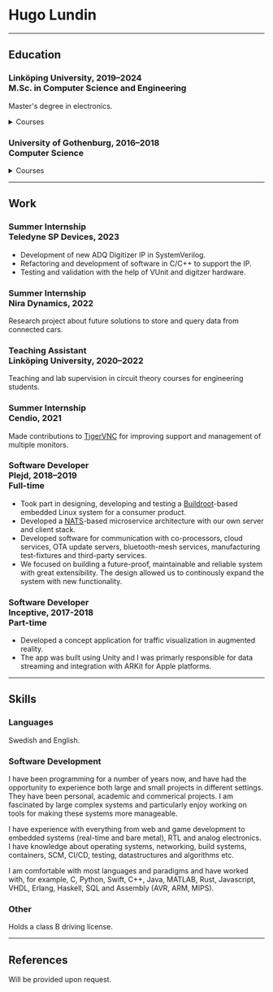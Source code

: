 # Hugo Lundin

---

## Education

### Linköping University, 2019–2024 <br/>M.Sc. in Computer Science and Engineering

Master's degree in electronics. 

<details>
  <summary>Courses</summary>
  
  ##### Master's courses

  * Advanced Web Programming 
  * Analog and Discrete-Time Integrated Circuits 
  * Analog Circuits 
  * Analog CMOS Integrated Circuits 
  * Analog Filters 
  * Application-Specific Integrated Circuits
  * Autonomous Vehicles - Planning, Control, and Learning Systems
  * Digital Communication 
  * Digital Filters 
  * Digital Integrated Circuits 
  * Digital Signal Processing
  * Power Electronics
  * Radio Frequency Integrated Circuits

  ##### Undergraduate courses

  * Automatic Control 
  * Calculus 1
  * Calculus 2
  * Combinatorial Optimization
  * Computer Hardware and Architecture 
  * Concurrent Programming and Operating Systems 
  * Data Structures, Algorithms and Programming Paradigms 
  * Discrete Mathematics 
  * Electronics 
  * Engineering Mechanics 
  * English 
  * Functional and Imperative Programming
  * Interactive Systems 
  * Introductory Course in Calculus 
  * Linear Algebra 
  * Logic 
  * Microcomputer, Project Laboratory 
  * Multivariable Calculus 
  * Object Oriented Programming and Java 
  * Perspectives to Computer and Software Technology 
  * Physics 
  * Professionalism for Engineers
  * Scientific Computing 
  * Signals and Systems, and Transform Theory 
  * Signals, Information and Communication 
  * Software Engineering Project 
  * Software Engineering Theory 
  * Switching Theory and Logical Design 
</details>

### University of Gothenburg, 2016–2018<br/>Computer Science

<details>
  <summary>Courses</summary>

  ##### Undergraduate courses

  * Introduction to Computer Programming and Environment
  * Discrete Mathematics for Computer Scientists
  * Introduction to Functional Programming
  * Imperative Programming with Basic Object-orientation
  * Linear Algebra D
  * Object-oriented Programming and Design
  * Calculus D
  * Finite Automata Theory and Formal Languages
  * Data Structures
  * Introduction to Computer Engineering
  * Mathematical Statistics and Discrete mathematics
  * Machine Oriented Programming
  * Databases
  * Computer communication
  * Principles of Concurrent Programming
  * Mathematical modelling and Problem Solving
  * Computer System Engineering 

</details>

---

## Work

### Summer Internship<br/> Teledyne SP Devices, 2023

* Development of new ADQ Digitizer IP in SystemVerilog.
* Refactoring and development of software in C/C++ to support the IP.
* Testing and validation with the help of VUnit and digitzer hardware. 

### Summer Internship<br/> Nira Dynamics, 2022

Research project about future solutions to store and query data from connected cars. 

### Teaching Assistant<br/> Linköping University, 2020–2022

Teaching and lab supervision in circuit theory courses for engineering students.

### Summer Internship<br/> Cendio, 2021

Made contributions to [TigerVNC](https://github.com/TigerVNC/tigervnc) for improving support and management of multiple monitors.

### Software Developer <br/>Plejd, 2018–2019<br/>Full-time

* Took part in designing, developing and testing a [Buildroot](https://buildroot.org)-based embedded Linux system for a consumer product.
* Developed a [NATS](https://nats.io)-based microservice architecture with our own server and client stack.
* Developed software for communication with co-processors, cloud services, OTA update servers, bluetooth-mesh services, manufacturing test-fixtures and third-party services. 
* We focused on building a future-proof, maintainable and reliable system with great extensibility. The design allowed us to continously expand the system with new functionality. 

### Software Developer <br/>Inceptive, 2017-2018<br/>Part-time

* Developed a concept application for traffic visualization in augmented reality.
* The app was built using Unity and I was primarly responsible for data streaming and integration with ARKit for Apple platforms.

---

## Skills

### Languages

Swedish and English.

### Software Development

I have been programming for a number of years now, and have had the opportunity to experience both large and small projects in different settings. They have been personal, academic and commerical projects. I am fascinated by large complex systems and particularly enjoy working on tools for making these systems more manageable. 

I have experience with everything from web and game development to embedded systems (real-time and bare metal), RTL and analog electronics. I have knowledge about operating systems, networking, build systems, containers, SCM, CI/CD, testing, datastructures and algorithms etc.

I am comfortable with most languages and paradigms and have worked with, for example, C, Python, Swift, C++, Java, MATLAB, Rust, Javascript, VHDL, Erlang, Haskell, SQL and Assembly (AVR, ARM, MIPS).

### Other

Holds a class B driving license. 

---

## References

Will be provided upon request.
